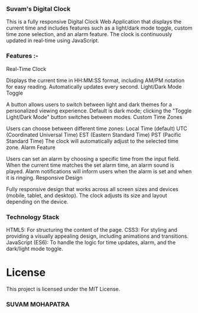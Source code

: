### Suvam's Digital Clock

This is a fully responsive Digital Clock Web Application that displays the current time and includes features such as a light/dark mode toggle, custom time zone selection, and an alarm feature. The clock is continuously updated in real-time using JavaScript.

### Features :-

Real-Time Clock

Displays the current time in HH:MM:SS format, including AM/PM notation for easy reading.
Automatically updates every second.
Light/Dark Mode Toggle

A button allows users to switch between light and dark themes for a personalized viewing experience.
Default is dark mode; clicking the "Toggle Light/Dark Mode" button switches between modes.
Custom Time Zones

Users can choose between different time zones:
Local Time (default)
UTC (Coordinated Universal Time)
EST (Eastern Standard Time)
PST (Pacific Standard Time)
The clock will automatically adjust to the selected time zone.
Alarm Feature

Users can set an alarm by choosing a specific time from the input field.
When the current time matches the set alarm time, an alarm sound is played.
Alarm notifications will inform users when the alarm is set and when it is ringing.
Responsive Design

Fully responsive design that works across all screen sizes and devices (mobile, tablet, and desktop).
The clock adjusts its size and layout depending on the device.


### Technology Stack
HTML5: For structuring the content of the page.
CSS3: For styling and providing a visually appealing design, including animations and transitions.
JavaScript (ES6): To handle the logic for time updates, alarm, and the dark/light mode toggle.


# License

This project is licensed under the MIT License.


### SUVAM MOHAPATRA